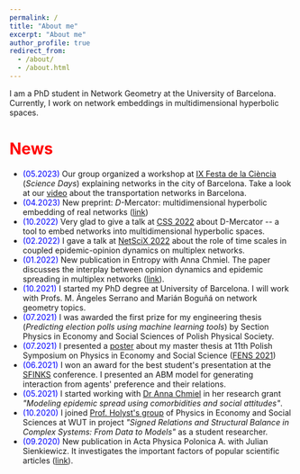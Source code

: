 ```yaml
---
permalink: /
title: "About me"
excerpt: "About me"
author_profile: true
redirect_from: 
  - /about/
  - /about.html
---
```


I am a PhD student in Network Geometry at the University of Barcelona. Currently, I work on network embeddings in multidimensional hyperbolic spaces.

<h1><span style="color:red">News</span></h1>

- <span style="color:blue">(05.2023)</span> Our group organized a workshop at [IX Festa de la Ciència](https://www.ub.edu/laubdivulga/festacienciaub/festacienciaIX/xarxescomplexes-familiar.html) (*Science Days*) explaining networks in the city of Barcelona. Take a look at our [video](https://youtu.be/Bj9e8xyzuzM) about the transportation networks in Barcelona.
- <span style="color:blue">(04.2023)</span> New preprint: $D$-Mercator: multidimensional hyperbolic embedding of real networks ([link](https://arxiv.org/abs/2304.06580))
- <span style="color:blue">(10.2022)</span> Very glad to give a talk at [CSS 2022](http://ccs2022.org/) about D-Mercator -- a tool to embed networks into multidimensional hyperbolic spaces.
- <span style="color:blue">(02.2022)</span> I gave a talk at [NetSciX 2022](https://netscix.dcc.fc.up.pt/) about the role of time scales in coupled  epidemic-opinion dynamics on multiplex networks.
- <span style="color:blue">(01.2022)</span> New publication in Entropy with Anna Chmiel. The paper discusses the interplay between opinion dynamics and epidemic spreading in multiplex networks ([link](https://www.mdpi.com/1099-4300/24/1/105)).
- <span style="color:blue">(10.2021)</span> I started my PhD degree at University of Barcelona. I will work with Profs. M. Ángeles Serrano and Marián Boguñá on network geometry topics.
- <span style="color:blue">(07.2021)</span> I was awarded the first prize for my engineering thesis (_Predicting election polls using machine learning tools_) by Section Physics in Economy and Social Sciences of Polish Physical Society.
- <span style="color:blue">(07.2021)</span> I presented a [poster](https://indico.fis.agh.edu.pl/event/69/contributions/228/attachments/152/226/19_Jankowski.pdf) about my master thesis at 11th Polish Symposium on Physics in Economy and Social Science ([FENS 2021](https://indico.fis.agh.edu.pl/event/69/overview))
- <span style="color:blue">(06.2021)</span> I won an award for the best student's presentation at the [SFINKS](http://sfinks.fizyka.pw.edu.pl/) conference. I presented an ABM model for generating interaction from agents' preference and their relations.
- <span style="color:blue">(05.2021)</span> I started working with [Dr Anna Chmiel](http://achmiel.pl/index.php?option=com_content&view=article&id=8&Itemid=109&lang=en) in her research grant _"Modeling epidemic spread using comorbidities and social attitudes"_.
- <span style="color:blue">(10.2020)</span> I joined [Prof. Holyst's group](http://fens.if.pw.edu.pl/nasz-zespol/) of Physics in Economy and Social Sciences at WUT in project _"Signed Relations and Structural Balance in Complex Systems: From Data to Models"_ as a student researcher.
- <span style="color:blue">(09.2020)</span> New publication in Acta Physica Polonica A. with Julian Sienkiewicz. It investigates the important factors of popular scientific articles ([link](http://przyrbwn.icm.edu.pl/APP/PDF/138/app138z1p06.pdf)).